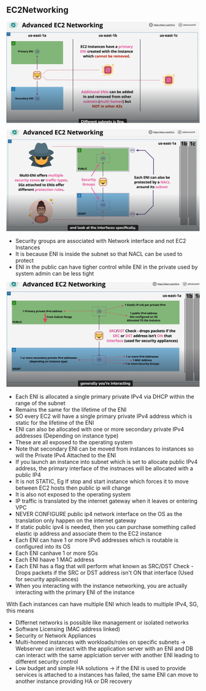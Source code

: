 ## EC2Networking
![](./EC2ENI.png)

![](./ENI-SG.png)

- Security groups are associated with Network interface and not EC2 Instances
- It is because ENI is inside the subnet so that NACL can be used to protect
- ENI in the public can have tigher control while ENI in the private used by system admin can be less tight

![](./ENI-Deeper.png)

- Each ENI is allocated a single primary private IPv4 via DHCP within the range of the subnet
- Remains the same for the lifetime of the ENI
- SO every EC2 will have a single primary private IPv4 address which is static for the lifetime of the ENI
- ENI can also be allocated with one or more secondary private IPv4 addresses (Depending on instance type)
- These are all exposed to the operating system
- Note that secondary ENI can be moved from instances to instances so will the Private IPv4 Attached to the ENI
- If you launch an instance into subnet which is set to allocate public IPv4 address, the primary interface of the instnaces will be allocated with a public IP4
- It is not STATIC, Eg If stop and start instance which forces it to move between EC2 hosts then public ip will change
- It is also not exposed to the operating system
- IP traffic is translated by the internet gateway when it leaves or entering VPC 
- NEVER CONFIGURE public ip4 network interface on the OS as the translation only happen on the internet gateway
- If static public ipv4 is needed, then you can purchase something called elastic ip address and associate them to the EC2 instance
- Each ENI can have 1 or more IPv6 addresses which is routable is configured into its OS
- Each ENI canhave 1 or more SGs
- Each ENI haave 1 MAC address
- Each ENI has a flag that will perform what known as SRC/DST Check - Drops packets if the SRC or DST address isn't ON that interface (Used for security applicances)
- When you interacting with the instance networking, you are actually interacting with the primary ENI of the instance

With Each instances can have multiple ENI which leads to multiple IPv4, SG, this means
- Differnet networks is possible like management or isolated networks
- Software Licensing (MAC address linked)
- Security or Network Appliances
- Multi-homed instances with workloads/roles on specific subnets -> Webserver can interact with the application server with an ENI and DB can interact with the same applciation server with another ENI leading to different security control
- Low budget and simple HA solutions -> if the ENI is used to provide services is attached to a instances has failed, the same ENI can move to another instance providing HA or DR recovery

